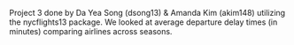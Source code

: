 Project 3 done by Da Yea Song (dsong13) & Amanda Kim (akim148) utilizing the nycflights13 package. We looked at average departure delay times (in minutes) comparing airlines across seasons. 
